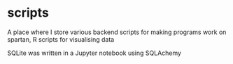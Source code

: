 # scripts
A place where I store various backend scripts for making programs work on spartan, R scripts for visualising data

SQLite was written in a Jupyter notebook using SQLAchemy
